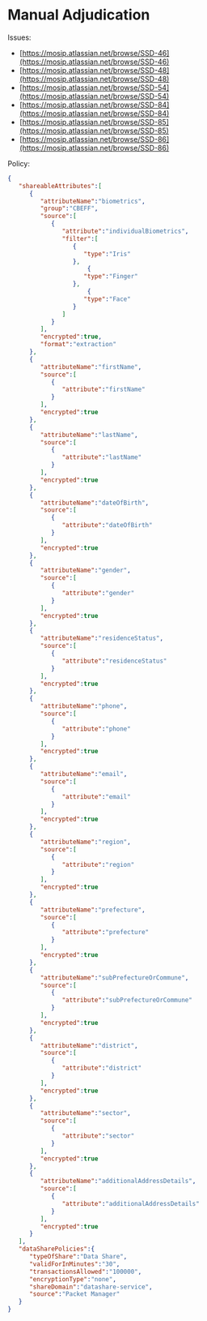 # Manual Adjudication

Issues:
* [https://mosip.atlassian.net/browse/SSD-46](https://mosip.atlassian.net/browse/SSD-46)
* [https://mosip.atlassian.net/browse/SSD-48](https://mosip.atlassian.net/browse/SSD-48)
* [https://mosip.atlassian.net/browse/SSD-54](https://mosip.atlassian.net/browse/SSD-54)
* [https://mosip.atlassian.net/browse/SSD-84](https://mosip.atlassian.net/browse/SSD-84)
* [https://mosip.atlassian.net/browse/SSD-85](https://mosip.atlassian.net/browse/SSD-85)
* [https://mosip.atlassian.net/browse/SSD-86](https://mosip.atlassian.net/browse/SSD-86)


Policy:
```json
{
   "shareableAttributes":[
      {
         "attributeName":"biometrics",
         "group":"CBEFF",
         "source":[
            {
               "attribute":"individualBiometrics",
               "filter":[
                  {
                     "type":"Iris"
                  },
		              {
                     "type":"Finger"
                  },
		              {
                     "type":"Face"
                  }
               ]
            }
         ],
         "encrypted":true,
         "format":"extraction"
      },
      {
         "attributeName":"firstName",
         "source":[
            {
               "attribute":"firstName"
            }
         ],
         "encrypted":true
      },
      {
         "attributeName":"lastName",
         "source":[
            {
               "attribute":"lastName"
            }
         ],
         "encrypted":true
      },
      {
         "attributeName":"dateOfBirth",
         "source":[
            {
               "attribute":"dateOfBirth"
            }
         ],
         "encrypted":true
      },
      {
         "attributeName":"gender",
         "source":[
            {
               "attribute":"gender"
            }
         ],
         "encrypted":true
      },
      {
         "attributeName":"residenceStatus",
         "source":[
            {
               "attribute":"residenceStatus"
            }
         ],
         "encrypted":true
      },
      {
         "attributeName":"phone",
         "source":[
            {
               "attribute":"phone"
            }
         ],
         "encrypted":true
      },
      {
         "attributeName":"email",
         "source":[
            {
               "attribute":"email"
            }
         ],
         "encrypted":true
      },
      {
         "attributeName":"region",
         "source":[
            {
               "attribute":"region"
            }
         ],
         "encrypted":true
      },
      {
         "attributeName":"prefecture",
         "source":[
            {
               "attribute":"prefecture"
            }
         ],
         "encrypted":true
      },
      {
         "attributeName":"subPrefectureOrCommune",
         "source":[
            {
               "attribute":"subPrefectureOrCommune"
            }
         ],
         "encrypted":true
      },
      {
         "attributeName":"district",
         "source":[
            {
               "attribute":"district"
            }
         ],
         "encrypted":true
      },
      {
         "attributeName":"sector",
         "source":[
            {
               "attribute":"sector"
            }
         ],
         "encrypted":true
      },
      {
         "attributeName":"additionalAddressDetails",
         "source":[
            {
               "attribute":"additionalAddressDetails"
            }
         ],
         "encrypted":true
      }
   ],
   "dataSharePolicies":{
      "typeOfShare":"Data Share",
      "validForInMinutes":"30",
      "transactionsAllowed":"100000",
      "encryptionType":"none",
      "shareDomain":"datashare-service",
      "source":"Packet Manager"
   }
}

```